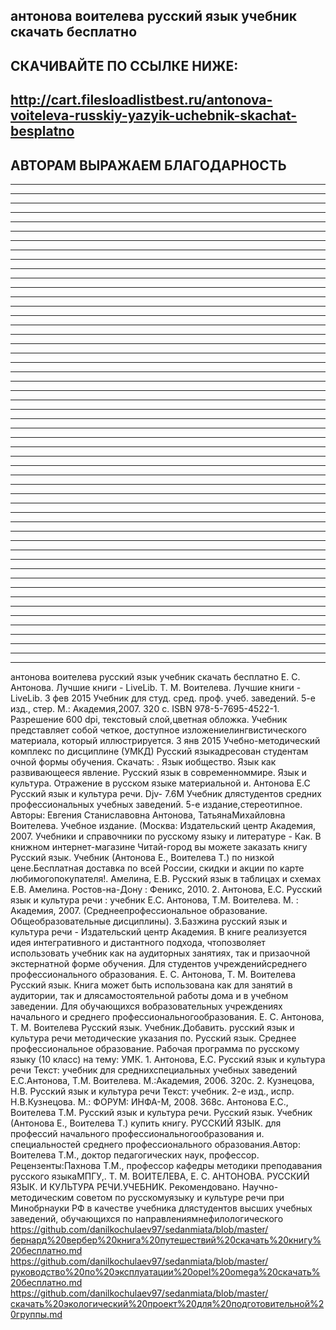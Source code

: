 антонова воителева русский язык учебник скачать бесплатно
--------------------------------------------------
СКАЧИВАЙТЕ ПО ССЫЛКЕ НИЖЕ:
--------------------------------------------------
http://cart.filesloadlistbest.ru/antonova-voiteleva-russkiy-yazyik-uchebnik-skachat-besplatno
--------------------------------------------------
АВТОРАМ ВЫРАЖАЕМ БЛАГОДАРНОСТЬ
--------------------------------------------------
--------------------------------------------------
--------------------------------------------------
--------------------------------------------------
--------------------------------------------------
--------------------------------------------------
--------------------------------------------------
--------------------------------------------------
--------------------------------------------------
--------------------------------------------------
--------------------------------------------------
--------------------------------------------------
--------------------------------------------------
--------------------------------------------------
--------------------------------------------------
--------------------------------------------------
--------------------------------------------------
--------------------------------------------------
--------------------------------------------------
--------------------------------------------------
--------------------------------------------------
--------------------------------------------------
--------------------------------------------------
--------------------------------------------------
--------------------------------------------------
--------------------------------------------------
--------------------------------------------------
--------------------------------------------------
--------------------------------------------------
--------------------------------------------------
--------------------------------------------------
--------------------------------------------------
--------------------------------------------------
--------------------------------------------------
--------------------------------------------------
--------------------------------------------------
--------------------------------------------------
--------------------------------------------------
--------------------------------------------------
--------------------------------------------------
--------------------------------------------------
--------------------------------------------------
--------------------------------------------------
--------------------------------------------------
--------------------------------------------------
--------------------------------------------------
--------------------------------------------------
--------------------------------------------------
--------------------------------------------------
--------------------------------------------------
--------------------------------------------------
--------------------------------------------------
--------------------------------------------------
антонова воителева русский язык учебник скачать бесплатно Е. С. Антонова. Лучшие книги - LiveLib. Т. М. Воителева. Лучшие книги - LiveLib. 3 фев 2015  Учебник для студ. сред. проф. учеб. заведений. 5-е изд., стер. М.: Академия,2007. 320 с. ISBN 978-5-7695-4522-1. Разрешение 600 dpi, текстовый слой,цветная обложка. Учебник представляет собой четкое, доступное изложениелингвистического материала, который иллюстрируется. 3 янв 2015  Учебно-методический комплекс по дисциплине (УМКД) Русский языкадресован студентам очной формы обучения.  Скачать: . Язык иобщество. Язык как развивающееся явление. Русский язык в современноммире. Язык и культура. Отражение в русском языке материальной и. Антонова Е.С Русский язык и культура речи. Djv- 7.6M Учебник длястудентов средних профессиональных учебных заведений. 5-е издание,стереотипное. Авторы: Евгения Станиславовна Антонова, ТатьянаМихайловна Воителева. Учебное издание. (Москва: Издательский центр Академия, 2007. Учебники и справочники по русскому языку и литературе - Как. В книжном интернет-магазине Читай-город вы можете заказать книгу Русский язык. Учебник (Антонова Е., Воителева Т.) по низкой цене.Бесплатная доставка по всей России, скидки и акции по карте любимогопокупателя!. Амелина, Е.В. Русский язык в таблицах и схемах  Е.В. Амелина.  Ростов-на-Дону : Феникс, 2010. 2. Антонова, Е.С. Русский язык и культура речи : учебник Е.С. Антонова, Т.М. Воителева.  М. : Академия, 2007. (Среднеепрофессиональное образование. Общеобразовательные дисциплины). 3.Базжина
русский язык и культура речи - Издательский центр Академия. В книге реализуется идея интегративного и дистантного подхода, чтопозволяет использовать учебник как на аудиторных занятиях, так и призаочной экстернатной форме обучения. Для студентов учрежденийсреднего профессионального образования. Е. С. Антонова, Т. М. Воителева Русский язык. Книга может быть использована как для занятий в аудитории, так и длясамостоятельной работы дома и в учебном заведении. Для обучающихся вобразовательных учреждениях начального и среднего профессиональногообразования. Е. С. Антонова, Т. М. Воителева  Русский язык. Учебник.Добавить. русский язык и культура речи методические указания по. Русский язык. Среднее профессиональное образование. Рабочая программа по русскому языку (10 класс) на тему: УМК. 1. Антонова, Е.С. Русский язык и культура речи Текст: учебник для среднихспециальных учебных заведений  Е.С.Антонова, Т.М. Воителева.  М.:Академия, 2006.  320с. 2. Кузнецова, Н.В. Русский язык и культура речи Текст: учебник.  2-е изд., испр. Н.В.Кузнецова.  М.: ФОРУМ: ИНФА-М, 2008. 368с.
Антонова Е.С., Воителева Т.М. Русский язык и культура речи. Русский язык. Учебник (Антонова Е., Воителева Т.)  купить книгу. РУССКИЙ ЯЗЫК. для профессий начального профессиональногообразования и. специальностей среднего профессионального образования.Автор: Воителева Т.М., доктор педагогических наук, профессор. Рецензенты:Пахнова Т.М., профессор кафедры методики преподавания русского языкаМПГУ,. Т. М. ВОИТЕЛЕВА, Е. С. АНТОНОВА. РУССКИЙ ЯЗЫК. И КУЛЬТУРА РЕЧИ.УЧЕБНИК. Рекомендовано. Научно-методическим советом по русскомуязыку и культуре речи при Минобрнауки РФ в качестве учебника длястудентов высших учебных заведений, обучающихся по направлениямнефилологического
https://github.com/danilkochulaev97/sedanmiata/blob/master/бернард%20вербер%20книга%20путешествий%20скачать%20книгу%20бесплатно.md
https://github.com/danilkochulaev97/sedanmiata/blob/master/руководство%20по%20эксплуатации%20opel%20omega%20скачать%20бесплатно.md
https://github.com/danilkochulaev97/sedanmiata/blob/master/скачать%20экологический%20проект%20для%20подготовительной%20группы.md